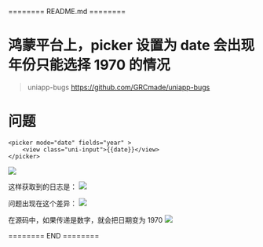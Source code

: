 ======== README.md ========

# 鸿蒙平台上，picker 设置为 date 会出现年份只能选择 1970 的情况
> uniapp-bugs https://github.com/GRCmade/uniapp-bugs

# 问题


```vue
<picker mode="date" fields="year" >
	<view class="uni-input">{{date}}</view>
</picker>
```

![](https://yuhepicgo.oss-cn-beijing.aliyuncs.com/undefined20250210110914609.png)

这样获取到的日志是：
![](https://yuhepicgo.oss-cn-beijing.aliyuncs.com/undefined20250210112532050.png)

问题出现在这个差异：
![](https://yuhepicgo.oss-cn-beijing.aliyuncs.com/undefined20250210113454461.png)

在源码中，如果传递是数字，就会把日期变为 1970
![](https://yuhepicgo.oss-cn-beijing.aliyuncs.com/undefined20250210113743639.png)



======== END ========
